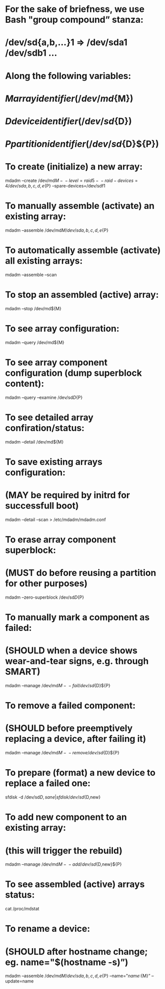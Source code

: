 For the sake of briefness, we use Bash "group compound” stanza:
===============================================================

/dev/sd{a,b,…}1 =&gt; /dev/sda1 /dev/sdb1 …
===========================================

Along the following variables:
==============================

<span class="math inline">*Marrayidentifier*(/*dev*/*md*</span>{M})
===================================================================

<span class="math inline">*Ddeviceidentifier*(/*dev*/*sd*</span>{D})
====================================================================

<span class="math inline">*Ppartitionidentifier*(/*dev*/*sd*</span>{D}${P})
===========================================================================

To create (initialize) a new array:
===================================

mdadm –create /dev/md<span class="math inline">*M* −  − *level* = *raid*5 −  − *raid* − *devices* = 4/*dev*/*sda*, *b*, *c*, *d*, *e*</span>{P} –spare-devices=/dev/sdf1

To manually assemble (activate) an existing array:
==================================================

mdadm –assemble /dev/md<span class="math inline">*M*/*dev*/*sda*, *b*, *c*, *d*, *e*</span>{P}

To automatically assemble (activate) all existing arrays:
=========================================================

mdadm –assemble –scan

To stop an assembled (active) array:
====================================

mdadm –stop /dev/md${M}

To see array configuration:
===========================

mdadm –query /dev/md${M}

To see array component configuration (dump superblock content):
===============================================================

mdadm –query –examine /dev/sd<span class="math inline">*D*</span>{P}

To see detailed array confiration/status:
=========================================

mdadm –detail /dev/md${M}

To save existing arrays configuration:
======================================

(MAY be required by initrd for successfull boot)
================================================

mdadm –detail –scan &gt; /etc/mdadm/mdadm.conf

To erase array component superblock:
====================================

(MUST do before reusing a partition for other purposes)
=======================================================

mdadm –zero-superblock /dev/sd<span class="math inline">*D*</span>{P}

To manually mark a component as failed:
=======================================

(SHOULD when a device shows wear-and-tear signs, e.g. through SMART)
====================================================================

mdadm –manage /dev/md<span class="math inline">*M* −  − *fail*/*dev*/*sd*</span>{D}${P}

To remove a failed component:
=============================

(SHOULD before preemptively replacing a device, after failing it)
=================================================================

mdadm –manage /dev/md<span class="math inline">*M* −  − *remove*/*dev*/*sd*</span>{D}${P}

To prepare (format) a new device to replace a failed one:
=========================================================

sfdisk -d /dev/sd<span class="math inline">*D*, *sane*|*sfdisk*/*dev*/*sd*</span>{D,new}

To add new component to an existing array:
==========================================

(this will trigger the rebuild)
===============================

mdadm –manage /dev/md<span class="math inline">*M* −  − *add*/*dev*/*sd*</span>{D,new}${P}

To see assembled (active) arrays status:
========================================

cat /proc/mdstat

To rename a device:
===================

(SHOULD after hostname change; eg. name="$(hostname -s)”)
=========================================================

mdadm –assemble /dev/md<span class="math inline">*M*/*dev*/*sda*, *b*, *c*, *d*, *e*</span>{P} –name="<span class="math inline">*name*:</span>{M}” –update=name

